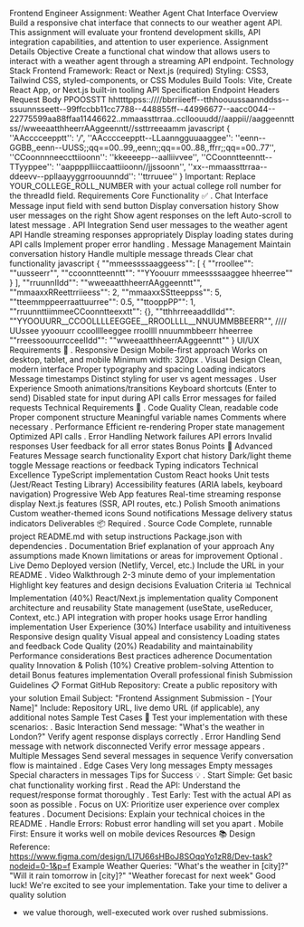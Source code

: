 Frontend Engineer Assignment: Weather Agent Chat Interface
Overview
Build a responsive chat interface that connects to our weather agent API. This assignment will evaluate
your frontend development skills, API integration capabilities, and attention to user experience.
Assignment Details
Objective
Create a functional chat window that allows users to interact with a weather agent through a streaming
API endpoint.
Technology Stack
Frontend Framework: React or Next.js (required)
Styling: CSS3, Tailwind CSS, styled-components, or CSS Modules
Build Tools: Vite, Create React App, or Next.js built-in tooling
API Specification
Endpoint
Headers
Request Body
PPOOSSTT hhttttppss::////bbrriieeff--tthhoouussaannddss--ssuunnsseett--99ffccbb11cc7788--448855ff--44996677--aacc0044--
22775599aa88ffaa11446622..mmaassttrraa..cclloouudd//aappii//aaggeennttss//wweeaatthheerrAAggeenntt//ssttrreeaamm
javascript
{
''AAcccceepptt'': '*/*',
''AAcccceepptt--LLaanngguuaaggee'': ''eenn--GGBB,,eenn--UUSS;;qq==00..99,,eenn;;qq==00..88,,ffrr;;qq==00..77'',
''CCoonnnneeccttiioonn'': ''kkeeeepp--aalliivvee'',
''CCoonntteenntt--TTyyppee'': ''aapppplliiccaattiioonn//jjssoonn'',
''xx--mmaassttrraa--ddeevv--ppllaayyggrroouunndd'': ''ttrruuee''
}
Important: Replace YOUR_COLLEGE_ROLL_NUMBER with your actual college roll number for the
threadId field.
Requirements
Core Functionality ✅
. Chat Interface
Message input field with send button
Display conversation history
Show user messages on the right
Show agent responses on the left
Auto-scroll to latest message
. API Integration
Send user messages to the weather agent API
Handle streaming responses appropriately
Display loading states during API calls
Implement proper error handling
. Message Management
Maintain conversation history
Handle multiple message threads
Clear chat functionality
javascript
{
""mmeessssaaggeess"": [
{
""rroollee"": ""uusseerr"",
""ccoonntteenntt"": ""YYoouurr mmeessssaaggee hheerree""
}
],
""rruunnIIdd"": ""wweeaatthheerrAAggeenntt"",
""mmaaxxRReettrriieess"": 2,
""mmaaxxSStteeppss"": 5,
""tteemmppeerraattuurree"": 0.5,
""ttooppPP"": 1,
""rruunnttiimmeeCCoonntteexxtt"": {},
""tthhrreeaaddIIdd"": ""YYOOUURR__CCOOLLLLEEGGEE__RROOLLLL__NNUUMMBBEERR"", //// UUssee yyoouurr ccoolllleeggee rroollll nnuummbbeerr hheerree
""rreessoouurrcceeIIdd"": ""wweeaatthheerrAAggeenntt""
}
UI/UX Requirements 🎨
. Responsive Design
Mobile-first approach
Works on desktop, tablet, and mobile
Minimum width: 320px
. Visual Design
Clean, modern interface
Proper typography and spacing
Loading indicators
Message timestamps
Distinct styling for user vs agent messages
. User Experience
Smooth animations/transitions
Keyboard shortcuts (Enter to send)
Disabled state for input during API calls
Error messages for failed requests
Technical Requirements 🔧
. Code Quality
Clean, readable code
Proper component structure
Meaningful variable names
Comments where necessary
. Performance
Efficient re-rendering
Proper state management
Optimized API calls
. Error Handling
Network failures
API errors
Invalid responses
User feedback for all error states
Bonus Points 🌟
Advanced Features
Message search functionality
Export chat history
Dark/light theme toggle
Message reactions or feedback
Typing indicators
Technical Excellence
TypeScript implementation
Custom React hooks
Unit tests (Jest/React Testing Library)
Accessibility features (ARIA labels, keyboard navigation)
Progressive Web App features
Real-time streaming response display
Next.js features (SSR, API routes, etc.)
Polish
Smooth animations
Custom weather-themed icons
Sound notifications
Message delivery status indicators
Deliverables 📦
Required
. Source Code
Complete, runnable project
README.md with setup instructions
Package.json with dependencies
. Documentation
Brief explanation of your approach
Any assumptions made
Known limitations or areas for improvement
Optional
. Live Demo
Deployed version (Netlify, Vercel, etc.)
Include the URL in your README
. Video Walkthrough
2-3 minute demo of your implementation
Highlight key features and design decisions
Evaluation Criteria 📊
Technical Implementation (40%)
React/Next.js implementation quality
Component architecture and reusability
State management (useState, useReducer, Context, etc.)
API integration with proper hooks usage
Error handling implementation
User Experience (30%)
Interface usability and intuitiveness
Responsive design quality
Visual appeal and consistency
Loading states and feedback
Code Quality (20%)
Readability and maintainability
Performance considerations
Best practices adherence
Documentation quality
Innovation & Polish (10%)
Creative problem-solving
Attention to detail
Bonus features implementation
Overall professional finish
Submission Guidelines 📋
Format
GitHub Repository: Create a public repository with your solution
Email Subject: "Frontend Assignment Submission - [Your Name]"
Include: Repository URL, live demo URL (if applicable), any additional notes
Sample Test Cases 🧪
Test your implementation with these scenarios:
. Basic Interaction
Send message: "What's the weather in London?"
Verify agent response displays correctly
. Error Handling
Send message with network disconnected
Verify error message appears
. Multiple Messages
Send several messages in sequence
Verify conversation flow is maintained
. Edge Cases
Very long messages
Empty messages
Special characters in messages
Tips for Success 💡
. Start Simple: Get basic chat functionality working first
. Read the API: Understand the request/response format thoroughly
. Test Early: Test with the actual API as soon as possible
. Focus on UX: Prioritize user experience over complex features
. Document Decisions: Explain your technical choices in the README
. Handle Errors: Robust error handling will set you apart
. Mobile First: Ensure it works well on mobile devices
Resources 📚
Design Reference: https://www.figma.com/design/LI7U66sHBoJ8SOqqYo1zR8/Dev-task?nodeid=0-1&p=f
Example Weather Queries:
"What's the weather in [city]?"
"Will it rain tomorrow in [city]?"
"Weather forecast for next week"
Good luck! We're excited to see your implementation. Take your time to deliver a quality solution
- we value thorough, well-executed work over rushed submissions.
